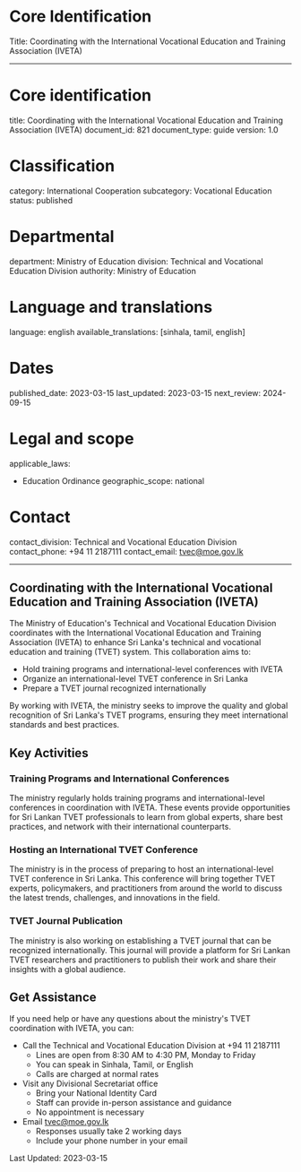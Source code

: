 # Core Identification
Title: Coordinating with the International Vocational Education and Training Association (IVETA)

---
# Core identification
title: Coordinating with the International Vocational Education and Training Association (IVETA)
document_id: 821
document_type: guide
version: 1.0

# Classification
category: International Cooperation
subcategory: Vocational Education
status: published

# Departmental
department: Ministry of Education
division: Technical and Vocational Education Division
authority: Ministry of Education

# Language and translations
language: english
available_translations: [sinhala, tamil, english]

# Dates
published_date: 2023-03-15
last_updated: 2023-03-15
next_review: 2024-09-15

# Legal and scope
applicable_laws:
 - Education Ordinance
geographic_scope: national

# Contact
contact_division: Technical and Vocational Education Division
contact_phone: +94 11 2187111
contact_email: tvec@moe.gov.lk

---

## Coordinating with the International Vocational Education and Training Association (IVETA)

The Ministry of Education's Technical and Vocational Education Division coordinates with the International Vocational Education and Training Association (IVETA) to enhance Sri Lanka's technical and vocational education and training (TVET) system. This collaboration aims to:

- Hold training programs and international-level conferences with IVETA
- Organize an international-level TVET conference in Sri Lanka
- Prepare a TVET journal recognized internationally

By working with IVETA, the ministry seeks to improve the quality and global recognition of Sri Lanka's TVET programs, ensuring they meet international standards and best practices.

## Key Activities

### Training Programs and International Conferences
The ministry regularly holds training programs and international-level conferences in coordination with IVETA. These events provide opportunities for Sri Lankan TVET professionals to learn from global experts, share best practices, and network with their international counterparts.

### Hosting an International TVET Conference
The ministry is in the process of preparing to host an international-level TVET conference in Sri Lanka. This conference will bring together TVET experts, policymakers, and practitioners from around the world to discuss the latest trends, challenges, and innovations in the field.

### TVET Journal Publication
The ministry is also working on establishing a TVET journal that can be recognized internationally. This journal will provide a platform for Sri Lankan TVET researchers and practitioners to publish their work and share their insights with a global audience.

## Get Assistance

If you need help or have any questions about the ministry's TVET coordination with IVETA, you can:

- Call the Technical and Vocational Education Division at +94 11 2187111
  - Lines are open from 8:30 AM to 4:30 PM, Monday to Friday
  - You can speak in Sinhala, Tamil, or English
  - Calls are charged at normal rates
- Visit any Divisional Secretariat office
  - Bring your National Identity Card
  - Staff can provide in-person assistance and guidance
  - No appointment is necessary
- Email tvec@moe.gov.lk
  - Responses usually take 2 working days
  - Include your phone number in your email

Last Updated: 2023-03-15